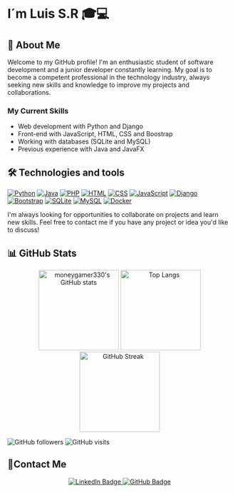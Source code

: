 # I´m Luis S.R 🎓💻

## 🚀 About Me

Welcome to my GitHub profile! I'm an enthusiastic student of software development and a junior developer constantly learning. My goal is to become a competent professional in the technology industry, always seeking new skills and knowledge to improve my projects and collaborations.

### My Current Skills

- Web development with Python and Django
- Front-end with JavaScript, HTML, CSS and Boostrap
- Working with databases (SQLite and MySQL)
- Previous experience with Java and JavaFX

## 🛠️ Technologies and tools

[![Python](https://img.shields.io/badge/Python-3776AB?logo=python&logoColor=fff)](#)
[![Java](https://img.shields.io/badge/Java-%23ED8B00.svg?logo=openjdk&logoColor=white)](#)
[![PHP](https://img.shields.io/badge/php-%23777BB4.svg?&logo=php&logoColor=white)](#)
[![HTML](https://img.shields.io/badge/HTML-%23E34F26.svg?logo=html5&logoColor=white)](#)
[![CSS](https://img.shields.io/badge/CSS-1572B6?logo=css3&logoColor=fff)](#)
[![JavaScript](https://img.shields.io/badge/JavaScript-F7DF1E?logo=javascript&logoColor=000)](#)
[![Django](https://img.shields.io/badge/Django-%23092E20.svg?logo=django&logoColor=white)](#)
[![Bootstrap](https://img.shields.io/badge/Bootstrap-7952B3?logo=bootstrap&logoColor=fff)](#)
[![SQLite](https://img.shields.io/badge/SQLite-%2307405e.svg?logo=sqlite&logoColor=white)](#)
[![MySQL](https://img.shields.io/badge/MySQL-4479A1?logo=mysql&logoColor=fff)](#)
[![Docker](https://img.shields.io/badge/Docker-2496ED?logo=docker&logoColor=fff)](#)


I'm always looking for opportunities to collaborate on projects and learn new skills. Feel free to contact me if you have any project or idea you'd like to discuss!


## 📊 GitHub Stats

<div align="center">
  <img src="https://github-readme-stats.vercel.app/api?username=moneygamer330&show_icons=true&theme=dark&hide_border=true" alt="moneygamer330's GitHub stats" height="180"/>
  <img src="https://github-readme-stats.vercel.app/api/top-langs/?username=moneygamer330&layout=compact&theme=dark&hide_border=true" alt="Top Langs" height="180"/>
  <img src="https://github-readme-streak-stats.herokuapp.com/?user=moneygamer330&theme=dark&hide_border=true" alt="GitHub Streak" height="180"/>
</div>

![GitHub followers](https://img.shields.io/github/followers/moneygamer330?style=social)
![GitHub visits](https://komarev.com/ghpvc/?username=moneygamer330&color=blueviolet)


## 🔗Contact Me

<div align="center">
  <a href="https://www.linkedin.com/in/luis-souto-rey-11a047259/">
    <img src="https://img.shields.io/badge/-LinkedIn-blue?style=flat&logo=Linkedin&logoColor=white" alt="LinkedIn Badge" />
  </a>
  <a href="https://github.com/moneygamer330">
    <img src="https://img.shields.io/badge/-GitHub-181717?style=flat&logo=github&logoColor=white" alt="GitHub Badge" />
  </a>
</div>
